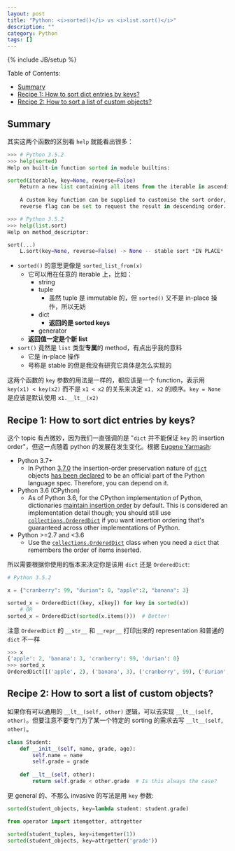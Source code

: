 ```yaml
---
layout: post
title: "Python: <i>sorted()</i> vs <i>list.sort()</i>"
description: ""
category: Python
tags: []
---
```

{% include JB/setup %}

Table of Contents:

<!-- TOC -->

- [Summary](#summary)
- [Recipe 1: How to sort dict entries by keys?](#recipe-1-how-to-sort-dict-entries-by-keys)
- [Recipe 2: How to sort a list of custom objects?](#recipe-2-how-to-sort-a-list-of-custom-objects)

<!-- /TOC -->

## Summary

其实这两个函数的区别看 `help` 就能看出很多：

```python
>>> # Python 3.5.2
>>> help(sorted)
Help on built-in function sorted in module builtins:

sorted(iterable, key=None, reverse=False)
    Return a new list containing all items from the iterable in ascending order.
    
    A custom key function can be supplied to customise the sort order, and the
    reverse flag can be set to request the result in descending order.
```

```python
>>> # Python 3.5.2
>>> help(list.sort)
Help on method_descriptor:

sort(...)
    L.sort(key=None, reverse=False) -> None -- stable sort *IN PLACE*
```

- `sorted()` 的意思更像是 `sorted_list_from(x)`
    - 它可以用在任意的 iterable 上，比如：
        - string
        - tuple
            - 虽然 tuple 是 immutable 的，但 `sorted()` 又不是 in-place 操作，所以无妨
        - dict
            - **返回的是 sorted keys**
        - generator
    - **返回值一定是个新 list**
- `sort()` 竟然是 `list` 类型**专属**的 method，有点出乎我的意料
    - 它是 in-place 操作
    - 号称是 stable 的但是我没有研究它具体是怎么实现的

这两个函数的 `key` 参数的用法是一样的，都应该是一个 function，表示用 `key(x1) < key(x2)` 而不是 `x1 < x2` 的关系来决定 `x1, x2` 的顺序。`key = None` 是应该是默认使用 `x1.__lt__(x2)`

## Recipe 1: How to sort dict entries by keys?

这个 topic 有点微妙，因为我们一直强调的是 "`dict` 并不能保证 `key` 的 insertion order"，但这一点随着 python 的发展在发生变化。根据 [Eugene Yarmash](https://stackoverflow.com/a/40007169):

- Python 3.7+
    - In Python [3.7.0](https://docs.python.org/3.7/whatsnew/3.7.html) the insertion-order preservation nature of [`dict`](https://docs.python.org/3.7/library/stdtypes.html#typesmapping) objects [has been declared](https://mail.python.org/pipermail/python-dev/2017-December/151283.html) to be an official part of the Python language spec. Therefore, you can depend on it.
- Python 3.6 (CPython)
    - As of Python 3.6, for the CPython implementation of Python, dictionaries [maintain insertion order](https://docs.python.org/3.6/whatsnew/3.6.html#new-dict-implementation) by default. This is considered an implementation detail though; you should still use [`collections.OrderedDict`](https://docs.python.org/3/library/collections.html#collections.OrderedDict) if you want insertion ordering that's guaranteed across other implementations of Python.
- Python >=2.7 and <3.6
    - Use the [`collections.OrderedDict`](https://docs.python.org/3/library/collections.html#collections.OrderedDict) class when you need a `dict` that remembers the order of items inserted.

所以需要根据你使用的版本来决定你是该用 `dict` 还是 `OrderedDict`:

```python
# Python 3.5.2

x = {"cranberry": 99, "durian": 0, "apple":2, "banana": 3}

sorted_x = OrderedDict((key, x[key]) for key in sorted(x))
    # OR
sorted_x = OrderedDict(sorted(x.items()))  # Better!
```

注意 `OrderedDict` 的 `__str__` 和 `__repr__` 打印出来的 representation 和普通的 `dict` 不一样

```python
>>> x
{'apple': 2, 'banana': 3, 'cranberry': 99, 'durian': 0}
>>> sorted_x
OrderedDict([('apple', 2), ('banana', 3), ('cranberry', 99), ('durian', 0)])
```

## Recipe 2: How to sort a list of custom objects?

如果你有可以通用的 `__lt__(self, other)` 逻辑，可以去实现 `__lt__(self, other)`。但要注意不要专门为了某一个特定的 sorting 的需求去写 `__lt__(self, other)`。

```python
class Student:
    def __init__(self, name, grade, age):
        self.name = name
        self.grade = grade
    
    def __lt__(self, other):
        return self.grade < other.grade  # Is this always the case? 
```

更 general 的、不那么 invasive 的写法是用 `key` 参数:

```python
sorted(student_objects, key=lambda student: student.grade)

from operator import itemgetter, attrgetter

sorted(student_tuples, key=itemgetter(1))
sorted(student_objects, key=attrgetter('grade'))
```
